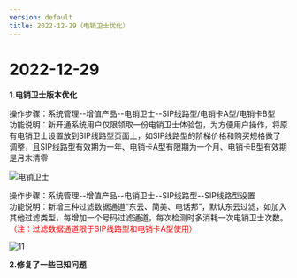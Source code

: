 ```yaml
---
version: default
title: 2022-12-29（电销卫士优化）
---
```

# 2﻿022-12-29

<ImageViewer/>

**1.电销卫士版本优化**

操作步骤：系统管理--增值产品--电销卫士--SIP线路型/电销卡A型/电销卡B型\
功能说明：新开通系统用户仅限领取一份电销卫士体验包，为方便用户操作，将原有电销卫士设置放到SIP线路型页面上，如SIP线路型的阶梯价格和购买规格做了调整，且SIP线路型有效期为一年、电销卡A型有限期为一个月、电销卡B型有效期是月末清零  

![电销卫士](/assets/media/12.29.1.png "电销卫士")

操作步骤：系统管理--增值产品--电销卫士--SIP线路型--SIP线路型设置\
功能说明：新增三种过滤数据通道“东云、简美、电话邦”，默认东云过滤，如加入其他过滤类型，每增加一个号码过滤通道，每次检测时多消耗一次电销卫士次数。<span style="color:red">（注：过滤数据通道限于SIP线路型和电销卡A型使用）</span> 

![11](/assets/media/12.29.2.png "11")

**2.修复了一些已知问题**